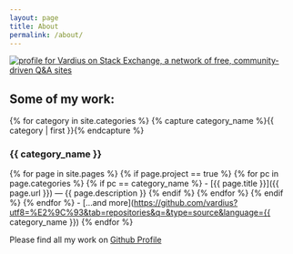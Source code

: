 ```yaml
---
layout: page
title: About
permalink: /about/
---
```


[![profile for Vardius on Stack Exchange, a network of free, community-driven Q&A sites](https://stackexchange.com/users/flair/2481586.png "profile for Vardius on Stack Exchange, a network of free, community-driven Q&A sites")](https://stackexchange.com/users/2481586)

## Some of my work:

{% for category in site.categories %}
  {% capture category_name %}{{ category | first }}{% endcapture %}
  ### {{ category_name }}
  {% for page in site.pages %}
    {% if page.project == true %}
      {% for pc in page.categories %}
        {% if pc == category_name %}
          - [{{ page.title }}]({{ page.url }}) &mdash; {{ page.description }}
        {% endif %}
      {% endfor %}
    {% endif %}
  {% endfor %}
    - [...and more](https://github.com/vardius?utf8=%E2%9C%93&tab=repositories&q=&type=source&language={{ category_name }})
{% endfor %}

Please find all my work on [Github Profile](https://github.com/vardius)
